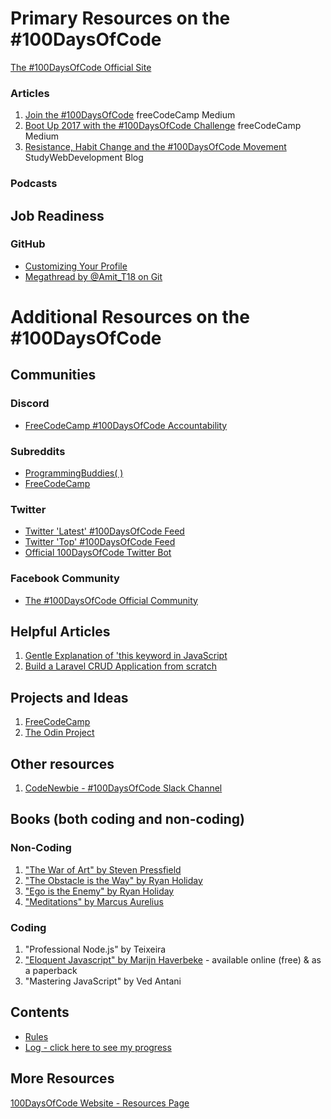 # Primary Resources on the #100DaysOfCode

[The #100DaysOfCode Official Site](http://100daysofcode.com/)

### Articles
1. [Join the #100DaysOfCode](https://medium.freecodecamp.com/join-the-100daysofcode-556ddb4579e4) freeCodeCamp Medium
2. [Boot Up 2017 with the #100DaysOfCode Challenge](https://medium.freecodecamp.com/start-2017-with-the-100daysofcode-improved-and-updated-18ce604b237b) freeCodeCamp Medium 
3. [Resistance, Habit Change and the #100DaysOfCode Movement](https://studywebdevelopment.com/100-days-of-code.html) StudyWebDevelopment Blog

### Podcasts

## Job Readiness

### GitHub

- [Customizing Your Profile](https://docs.github.com/en/account-and-profile/setting-up-and-managing-your-github-profile/customizing-your-profile)
- [Megathread by @Amit_T18 on Git](https://twitter.com/Amit_T18/status/1499000373154963456?s=20&t=nZr64-GQcBZs8IhldQZFmg)

# Additional Resources on the #100DaysOfCode

## Communities

### Discord

- [FreeCodeCamp #100DaysOfCode Accountability]()

### Subreddits

- [ProgrammingBuddies( )](https://www.reddit.com/r/ProgrammingBuddies/)
- [FreeCodeCamp](https://www.reddit.com/r/FreeCodeCamp/)

### Twitter

- [Twitter 'Latest' #100DaysOfCode Feed](https://twitter.com/search?q=%23100DaysOfCode&src=typd&f=live&vertical=default)
- [Twitter 'Top' #100DaysOfCode Feed](https://twitter.com/search?q=%23100DaysOfCode&src=typd&vertical=default)
- [Official 100DaysOfCode Twitter Bot](https://twitter.com/_100DaysOfCode)

### Facebook Community

- [The #100DaysOfCode Official Community](https://www.facebook.com/groups/100DaysOfCode/)

## Helpful Articles
1. [Gentle Explanation of 'this keyword in JavaScript](http://rainsoft.io/gentle-explanation-of-this-in-javascript/)
2. [Build a Laravel CRUD Application from scratch](https://www.codewall.co.uk/laravel-crud-demo-with-resource-controller-tutorial/)

## Projects and Ideas
1. [FreeCodeCamp](https://www.freecodecamp.com)
2. [The Odin Project](http://www.theodinproject.com/)

## Other resources
1. [CodeNewbie - #100DaysOfCode Slack Channel](https://codenewbie.typeform.com/to/uwsWlZ)

## Books (both coding and non-coding)

### Non-Coding
1. ["The War of Art" by Steven Pressfield](http://www.goodreads.com/book/show/1319.The_War_of_Art)
2. ["The Obstacle is the Way" by Ryan Holiday](http://www.goodreads.com/book/show/18668059-the-obstacle-is-the-way?ac=1&from_search=true)
3. ["Ego is the Enemy" by Ryan Holiday](http://www.goodreads.com/book/show/27036528-ego-is-the-enemy?from_search=true&search_version=service)
4. ["Meditations" by Marcus Aurelius](https://www.goodreads.com/book/show/662925.Meditations)

### Coding
1. "Professional Node.js" by Teixeira
2. ["Eloquent Javascript" by Marijn Haverbeke](http://eloquentjavascript.net/) - available online (free) & as a paperback
3. "Mastering JavaScript" by Ved Antani

## Contents
* [Rules](rules.md)
* [Log - click here to see my progress](log.md)

## More Resources
[100DaysOfCode Website - Resources Page](https://www.100daysofcode.com/resources/)
